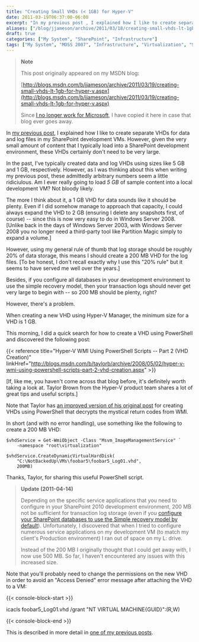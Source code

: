 ```yaml
---
title: "Creating Small VHDs (< 1GB) for Hyper-V"
date: 2011-03-19T06:37:00-06:00
excerpt: "In my previous post , I explained how I like to create separate VHDs for data and log files in my SharePoint development VMs. However, given the very small amount of content that I typically load into a SharePoint development environment, these VHDs certainly..."
aliases: ["/blog/jjameson/archive/2011/03/18/creating-small-vhds-lt-1gb-for-hyper-v.aspx", "/blog/jjameson/archive/2011/03/19/creating-small-vhds-lt-1gb-for-hyper-v.aspx"]
draft: true
categories: ["My System", "SharePoint", "Infrastructure"]
tags: ["My System", "MOSS 2007", "Infrastructure", "Virtualization", "SharePoint 2010"]
---
```


> **Note**
>
> This post originally appeared on my MSDN blog:
>
> [http://blogs.msdn.com/b/jjameson/archive/2011/03/19/creating-small-vhds-lt-1gb-for-hyper-v.aspx](http://blogs.msdn.com/b/jjameson/archive/2011/03/19/creating-small-vhds-lt-1gb-for-hyper-v.aspx)
>
> Since
> [I no longer work for Microsoft](/blog/jjameson/2011/09/02/last-day-with-microsoft), I have copied it here in case that blog
> ever goes away.

In [my previous post](/blog/jjameson/2011/03/19/cdl-for-sharepoint-a-k-a-quot-you-can-never-have-too-many-spindles-quot), I explained how I like to create separate VHDs for data and  log files in my SharePoint development VMs. However, given the very small amount  of content that I typically load into a SharePoint development environment, these  VHDs certainly don't need to be very large.

In the past, I've typically created data and log VHDs using sizes like 5 GB and  1 GB, respectively. However, as I was thinking about this when writing my previous  post, these admittedly arbitrary numbers seem a little ridiciulous. Am I ever really  going to load *5 GB* of sample content into a local development VM? Not bloody  likely.

The more I think about it, a 1 GB VHD for data sounds like it should be plenty.  Even if I did somehow manage to approach that capacity, I could always expand the  VHD to 2 GB (ensuring I delete any snapshots first, of course) -- since this is  now very easy to do in Windows Server 2008. [Unlike back in the days of Windows  Server 2003, with Windows Server 2008 you no longer need a third-party tool like  Partition Magic simply to expand a volume.]

However, using my general rule of thumb that log storage should be roughly 20%  of data storage, this means I should create a 200 MB VHD for the log files. [To  be honest, I don't recall exactly why I use this "20% rule" but it seems to have  served me well over the years.]

Besides, if you configure all databases in your development environment to use  the simple recovery model, then your transaction logs should never get very large  to begin with -- so 200 MB should be plenty, right?

However, there's a problem.

When creating a new VHD using Hyper-V Manager, the minimum size for a VHD is  1 GB.

This morning, I did a quick search for how to create a VHD using PowerShell and  discovered the following post:

{{< reference title="Hyper-V WMI Using PowerShell Scripts -- Part 2 (VHD Creation)" linkHref="http://blogs.msdn.com/b/taylorb/archive/2008/05/02/hyper-v-wmi-using-powershell-scripts-part-2-vhd-creation.aspx" >}}

[If, like me, you haven't come across that blog before, it's definitely worth  taking a look at. Taylor Brown from the Hyper-V product team shares a lot of great  tips and useful scripts.]

Note that Taylor has [an improved version of his original post](http://blogs.msdn.com/b/taylorb/archive/2008/06/18/hyper-v-wmi-rich-error-messages-for-non-zero-returnvalue-no-more-32773-32768-32700.aspx) for creating VHDs using PowerShell  that decrypts the mystical return codes from WMI.

In short (and with no error handling), use something like the following to create  a 200 MB VHD:

```
$vhdService = Get-WmiObject -Class "Msvm_ImageManagementService" `
    -namespace "root\virtualization"
    
$vhdService.CreateDynamicVirtualHardDisk(
    "C:\NotBackedUp\VMs\foobar5\foobar5_Log01.vhd",
    200MB)
```

Thanks, Taylor, for sharing this useful PowerShell script.

> **Update (2011-04-14)**
>
> Depending on the specific service applications that you need to configure
> in your SharePoint 2010 development environment, 200 MB not be sufficient
> for transaction log storage (even if you
> [configure your SharePoint databases to use the Simple recovery model by
> default](/blog/jjameson/2011/03/19/using-the-simple-recovery-model-for-sharepoint-development-environments)). Unfortunately, I discovered that when I tried to configure
> numerous service applications on my development VM (to match my client's
> Production environment) I ran out of space on my L: drive.
>
> Instead of the 200 MB I originally thought that I could get away with,
> I now use 500 MB. So far, I haven't encountered any issues with this increased
> size.

Note that you'll probably need to change the permissions on the new VHD in order  to avoid an "Access Denied" error message after attaching the VHD to a VM:

{{< console-block-start >}}

icacls foobar5\_Log01.vhd /grant "NT VIRTUAL MACHINE\{GUID}":(R,W)

{{< console-block-end >}}

This is described in more detail in [one of my previous posts](/blog/jjameson/2009/08/13/using-sysprep-ed-vhds-for-new-hyper-v-virtual-machines).

